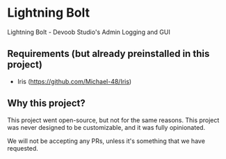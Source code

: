# Lightning Bolt
Lightning Bolt - Devoob Studio's Admin Logging and GUI

## Requirements (but already preinstalled in this project)
* Iris (https://github.com/Michael-48/Iris)

## Why this project?

This project went open-source, but not for the same reasons. This project was never designed to be customizable, and it was fully opinionated.

We will not be accepting any PRs, unless it's something that we have requested.
